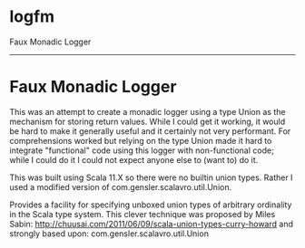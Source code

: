 # logfm

Faux Monadic Logger

----

# Faux Monadic Logger

This was an attempt to create a monadic logger using a type Union
as the mechanism for storing return values.
While I could get it working, it would be hard to make it
generally useful and it certainly not very performant.
For comprehensions worked but relying on the type Union made it
hard to integrate "functional" code using this logger with
non-functional code; while I could do it I could not expect anyone
else to (want to) do it.

This was built using Scala 11.X so there were no builtin union types.
Rather I used a modified version of com.gensler.scalavro.util.Union.

  Provides a facility for specifying unboxed union types of arbitrary
  ordinality in the Scala type system.
    This clever technique was proposed by Miles Sabin:
    http://chuusai.com/2011/06/09/scala-union-types-curry-howard
    and strongly based upon: com.gensler.scalavro.util.Union
